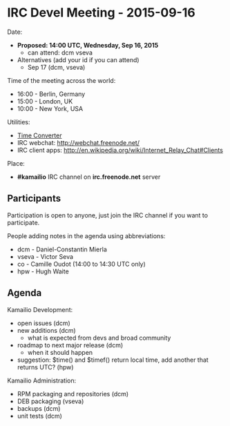 # IRC Devel Meeting - 2015-09-16

Date:

-   **Proposed: 14:00 UTC, Wednesday, Sep 16, 2015**
    -   can attend: dcm vseva
-   Alternatives (add your id if you can attend)
    -   Sep 17 (dcm, vseva)

Time of the meeting across the world:

-   16:00 - Berlin, Germany
-   15:00 - London, UK
-   10:00 - New York, USA

Utilities:

-   [Time
    Converter](http://www.timeanddate.com/worldclock/converter.html)
-   IRC webchat: <http://webchat.freenode.net/>
-   IRC client apps:
    <http://en.wikipedia.org/wiki/Internet_Relay_Chat#Clients>

Place:

-   **#kamailio** IRC channel on **irc.freenode.net** server

## Participants

Participation is open to anyone, just join the IRC channel if you want
to participate.

People adding notes in the agenda using abbreviations:

-   dcm - Daniel-Constantin Mierla
-   vseva - Victor Seva
-   co - Camille Oudot (14:00 to 14:30 UTC only)
-   hpw - Hugh Waite

## Agenda

Kamailio Development:

-   open issues (dcm)
-   new additions (dcm)
    -   what is expected from devs and broad community
-   roadmap to next major release (dcm)
    -   when it should happen
-   suggestion: $time() and $timef() return local time, add another that
    returns UTC? (hpw)

Kamailio Administration:

-   RPM packaging and repositories (dcm)
-   DEB packaging (vseva)
-   backups (dcm)
-   unit tests (dcm)
